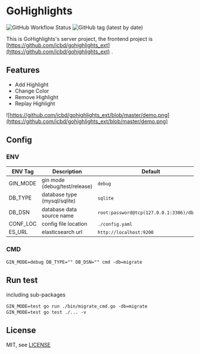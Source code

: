 # GoHighlights

![GitHub Workflow Status](https://img.shields.io/github/workflow/status/icbd/gohighlights/CI)
![GitHub tag (latest by date)](https://img.shields.io/github/v/tag/icbd/gohighlights)

This is GoHighlights's server project, the frontend project is [https://github.com/icbd/gohighlights_ext](https://github.com/icbd/gohighlights_ext) .

## Features

* Add Highlight
* Change Color
* Remove Highlight
* Replay Highlight

![https://github.com/icbd/gohighlights_ext/blob/master/demo.png](https://github.com/icbd/gohighlights_ext/blob/master/demo.png)

## Config

### ENV

ENV Tag|Description|Default
---|---|---
GIN_MODE | gin mode (debug/test/release) | `debug` 
DB_TYPE | database type (mysql/sqlite) | `sqlite`
DB_DSN | database data source name | `root:password@tcp(127.0.0.1:3306)/dbname`
CONF_LOC | config file location | `./config.yaml`
ES_URL | elasticsearch url | `http://localhost:9200`

### CMD

```shell script
GIN_MODE=debug DB_TYPE="" DB_DSN="" cmd -db=migrate
```

## Run test

including sub-packages

```shell script
GIN_MODE=test go run ./bin/migrate_cmd.go -db=migrate
GIN_MODE=test go test ./... -v
```

## License

MIT, see [LICENSE](LICENSE)